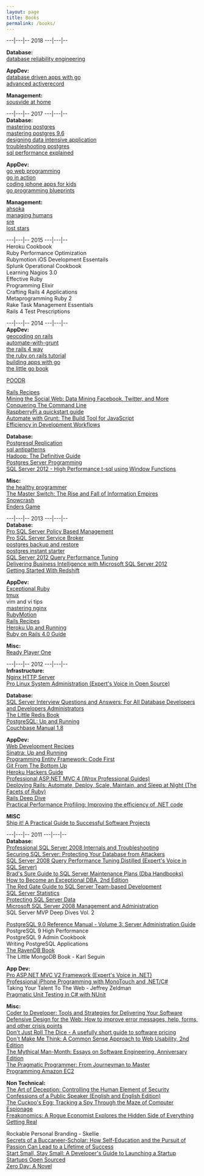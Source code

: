 ```yaml
---
layout: page
title: Books
permalink: /books/
---
```


---|---|-- 2018 ---|---|--  

**Database:**  
[database reliability engineering](https://shop.oreilly.com/product/0636920039761.do)  

**AppDev:**  
[database driven apps with go](https://www.vividcortex.com/resources/the-ultimate-guide-to-building-database-driven-apps-with-go)  
[advanced activerecord](https://advancedactiverecord.com/)

**Management:**  
[sousvide at home](https://www.amazon.com/Sous-Vide-Home-Technique-Perfectly/dp/0399578064)

---|---|-- 2017 ---|---|--  
**Database:**  
[mastering postgres](https://masteringpostgresql.com/)  
[mastering postgres 9.6](https://www.packtpub.com/big-data-and-business-intelligence/mastering-postgresql-96)  
[designing data intensive application](https://www.amazon.com/Designing-Data-Intensive-Applications-Reliable-Maintainable/dp/1449373321)  
[troubleshooting postgres](https://www.packtpub.com/big-data-and-business-intelligence/troubleshooting-postgresql)  
[sql performance explained](http://sql-performance-explained.com/)  

**AppDev:**  
[go web programming](https://www.amazon.com/Web-Programming-Sau-Sheong-Chang/dp/1617292567)  
[go in action](https://www.amazon.com/Go-Action-William-Kennedy/dp/1617291781)  
[coding iphone apps for kids](https://www.nostarch.com/iphoneappsforkids)  
[go programming blueprints](https://www.packtpub.com/application-development/go-programming-blueprints)  
  

**Management:**  
[ahsoka](https://smile.amazon.com/Star-Wars-Ahsoka-K-Johnston/dp/1484782313)  
[managing humans](https://www.amazon.com/Managing-Humans-Humorous-Software-Engineering/dp/1484221575/)  
[sre](https://www.amazon.com/Site-Reliability-Engineering-Production-Systems/dp/149192912X/)  
[lost stars](https://www.goodreads.com/book/show/25067046-lost-stars)
  

\---|\---|-- 2015 \---|\---|--  
Heroku Cookbook  
Ruby Performance Optimization  
Rubymotion iOS Development Essentails  
Splunk Operational Cookbook  
Learning Nagios 3.0  
Effective Ruby  
Programming Elixir  
Crafting Rails 4 Applications  
Metaprogramming Ruby 2  
Rake Task Management Essentials  
Rails 4 Test Prescriptions  


\---|\---|-- 2014 \---|\---|--  
**AppDev:**  
[geocoding on rails](https://gumroad.com/l/geocoding-on-rails)  
[automate-with-grunt](https://pragprog.com/book/bhgrunt/automate-with-grunt)  
[the rails 4 way](https://leanpub.com/tr4w)  
[the ruby on rails tutorial](https://www.railstutorial.org/)  
[building apps with go](https://codegangsta.gitbooks.io/building-web-apps-with-go/)  
[the little go book](https://openmymind.net/The-Little-Go-Book/)  
  
[POODR](https://www.amazon.com/Practical-Object-Oriented-Design-Ruby-Addison-Wesley/dp/0321721330)  

[Rails Recipes](https://pragprog.com/book/rr2/rails-recipes)  
<a href="https://www.amazon.com/gp/product/1449367615/ref=as_li_ss_tl?ie=UTF8&camp=1789&creative=390957&creativeASIN=1449367615&linkCode=as2&tag=data03c5-20">Mining the Social Web: Data Mining Facebook, Twitter, and More</a><img src="https://ir-na.amazon-adsystem.com/e/ir?t=data03c5-20&l=as2&o=1&a=1449367615" width="1" height="1" border="0" alt="" style="border:none !important; margin:0px !important;" />  
<a href="https://conqueringthecommandline.com/">Conquering The Command Line</a>  
<a href="https://pragprog.com/book/msraspi2/raspberry-pi-a-quick-start-guide">RaspberryPi a quickstart guide</a>  
<a href="https://pragprog.com/book/bhgrunt/automate-with-grunt">Automate with Grunt: The Build Tool for JavaScript</a>  
<a href="https://ebooks.codeship.io/efficiency-in-development-workflows-by-codeship">Efficiency in Development Workflows</a>  

**Database:**  
[Postgresql Replication](https://www.packtpub.com/big-data-and-business-intelligence/postgresql-replication)  
[sql antipatterns](https://pragprog.com/book/bksqla/sql-antipatterns)  
<a href="https://www.amazon.com/gp/product/B00BQ1Y9FY/ref=as_li_ss_tl?ie=UTF8&camp=1789&creative=390957&creativeASIN=B00BQ1Y9FY&linkCode=as2&tag=data03c5-20">Hadoop: The Definitive Guide</a><img src="https://ir-na.amazon-adsystem.com/e/ir?t=data03c5-20&l=as2&o=1&a=B00BQ1Y9FY" width="1" height="1" border="0" alt="" style="border:none !important; margin:0px !important;" />  
<a href="https://www.packtpub.com/postgresql-server-programming/book">Postgres Server Programming</a>  
<a href="https://www.amazon.com/Microsoft-High-Performance-Functions-Developer-Reference/dp/0735658366/ref=sr_1_sc_1?s=books&ie=UTF8&qid=1404531395&sr=1-1-spell&keywords=microsoft+sqlserver+2012+high+performance+t-sql">SQL Server 2012 - High Performance t-sql using Window Functions</a>  

**Misc:**  
[the healthy programmer](https://pragprog.com/book/jkthp/the-healthy-programmer)  
<a href="https://www.amazon.com/gp/product/0307390993/ref=as_li_ss_tl?ie=UTF8&camp=1789&creative=390957&creativeASIN=0307390993&linkCode=as2&tag=data03c5-20">The Master Switch: The Rise and Fall of Information Empires</a><img src="https://ir-na.amazon-adsystem.com/e/ir?t=data03c5-20&l=as2&o=1&a=0307390993" width="1" height="1" border="0" alt="" style="border:none !important; margin:0px !important;" />  
<a href="https://www.amazon.com/Snow-Crash-Bantam-Spectra-Book/dp/0553380958#">Snowcrash</a>  
<a href="https://www.amazon.com/Enders-Ender-Quintet-Orson-Scott/dp/0812550706/ref=sr_1_1?s=books&ie=UTF8&qid=1404674219&sr=1-1&keywords=enders+game">Enders Game</a>  

\---|\---|-- 2013 \---|\---|--  
**Database:**  
[Pro SQL Server Policy Based Management](https://www.amazon.com/Server-Policy-Based-Management-Experts-Voice/dp/1430229101/ref=sr_1_1?s=books&ie=UTF8&qid=1386655240&sr=1-1&keywords=policy+based+management)  
[Pro SQL Server Service Broker](https://www.amazon.com/Pro-Server-2008-Service-Broker/dp/1430243023/ref=sr_1_2?s=books&ie=UTF8&qid=1386655198&sr=1-2&keywords=service+broker)  
[postgres backup and restore](https://www.packtpub.com/how-to-postgresql-backup-and-restore/book)  
[postgres instant starter](https://www.packtpub.com/instant-postgresql-starter/book)  
[SQL Server 2012 Query Performance Tuning](https://www.amazon.com/Server-2012-Query-Performance-Tuning/dp/1430242035)  
[Delivering Business Intelligence with Microsoft SQL Server 2012](https://www.amazon.com/Delivering-Business-Intelligence-Microsoft-Server/dp/0071759387)  
[Getting Started With Redshift](https://www.amazon.com/Getting-Started-Amazon-Redshift-Stefan/dp/1782178082)  
  

**AppDev:**  
[Exceptional Ruby](https://pragprog.com/book/ager/exceptional-ruby)  
[tmux](https://pragprog.com/book/bhtmux/tmux)  
vim and vi tips  
[mastering nginx](https://www.amazon.com/Mastering-Nginx-Dimitri-Aivaliotis/dp/1849517444/ref=sr_1_1?ie=UTF8&qid=1371443557&sr=8-1&keywords=mastering+nginx)  
[RubyMotion](https://pragprog.com/book/carubym/rubymotion/)  
[Rails Recipes](https://pragprog.com/book/rr2/rails-recipes/)  
[Heroku Up and Running](https://www.amazon.com/gp/product/144934139X/ref=oh_details_o01_s00_i00?ie=UTF8&psc=1)  
[Ruby on Rails 4.0 Guide](https://www.amazon.com/Ruby-Rails-Guide-Stefan-Wintermeyer-ebook/dp/B00E25KVLW)  


**Misc:**  
[Ready Player One](https://www.amazon.com/Ready-Player-One-A-Novel/dp/0307887448/ref=sr_1_1?ie=UTF8&qid=1371443522&sr=8-1&keywords=ready+player+one)  

 \---|\---|-- 2012 \---|\---|--  
**Infrastructure:**  
[Nginx HTTP Server](https://www.amazon.com/gp/product/1849510865/ref=as_li_ss_tl?ie=UTF8&tag=data03c5-20&linkCode=as2&camp=1789&creative=390957&creativeASIN=1849510865)  
[Pro Linux System Administration (Expert's Voice in Open Source)](https://www.amazon.com/gp/product/1430219122/ref=as_li_ss_tl?ie=UTF8&tag=data03c5-20&linkCode=as2&camp=1789&creative=390957&creativeASIN=1430219122)
  

**Database:**  
[SQL Server Interview Questions and Answers: For All Database Developers and Developers Administrators](https://www.amazon.com/gp/product/B006H932IK/ref=as_li_ss_tl?ie=UTF8&tag=data03c5-20&linkCode=as2&camp=1789&creative=390957&creativeASIN=B006H932IK)  
[The Little Redis Book](https://openmymind.net/2012/1/23/The-Little-Redis-Book/)  
[PostgreSQL: Up and Running](https://www.amazon.com/gp/product/1449326331/ref=as_li_ss_tl?ie=UTF8&camp=1789&creative=390957&creativeASIN=1449326331&linkCode=as2&tag=data03c5-20)  
[Couchbase Manual 1.8](https://www.couchbase.com/docs/couchbase-manual-1.8/index.html)  

  
**AppDev:**  
[Web Development Recipes](https://www.amazon.com/gp/product/1934356832/ref=as_li_ss_tl?ie=UTF8&tag=data03c5-20&linkCode=as2&camp=1789&creative=390957&creativeASIN=1934356832)  
[Sinatra: Up and Running](https://www.amazon.com/gp/product/1449304230/ref=as_li_ss_tl?ie=UTF8&camp=1789&creative=390957&creativeASIN=1449304230&linkCode=as2&tag=data03c5-20)  
[Programming Entity Framework: Code First](https://www.amazon.com/gp/product/1449312942/ref=as_li_ss_tl?ie=UTF8&camp=1789&creative=390957&creativeASIN=1449312942&linkCode=as2&tag=data03c5-20)  
[Git From The Bottom Up](https://newartisans.com/2008/04/git-from-the-bottom-up/)  
[Heroku Hackers Guide](https://www.theherokuhackersguide.com/)  
[Professional ASP.NET MVC 4 (Wrox Professional Guides)](https://www.amazon.com/gp/product/111834846X/ref=as_li_ss_tl?ie=UTF8&camp=1789&creative=390957&creativeASIN=111834846X&linkCode=as2&tag=data03c5-20)  
[Deploying Rails: Automate, Deploy, Scale, Maintain, and Sleep at Night (The Facets of Ruby)](https://www.amazon.com/gp/product/1934356956/ref=as_li_ss_tl?ie=UTF8&camp=1789&creative=390957&creativeASIN=1934356956&linkCode=as2&tag=data03c5-20)  
[Rails Deep Dive](https://s3.amazonaws.com/sitepoint-ebooks/Rails_Deep_Dive.pdf?AWSAccessKeyId=1VXE8MPZ14ENBK220TG2&Expires=2060598700&Signature=NGsSwrnu5w8e8KuW24zXXspDMLE%3D)  
[Practical Performance Profiling: Improving the efficiency of .NET code](https://www.amazon.com/gp/product/1906434824/ref=as_li_ss_tl?ie=UTF8&camp=1789&creative=390957&creativeASIN=1906434824&linkCode=as2&tag=data03c5-20)  

 
**MISC**  
[Ship it! A Practical Guide to Successful Software Projects](https://www.amazon.com/gp/product/0974514047/ref=as_li_ss_tl?ie=UTF8&camp=1789&creative=390957&creativeASIN=0974514047&linkCode=as2&tag=data03c5-20)  
  
\---|\---|-- 2011 \---|\---|--  
**Database:**  
[Professional SQL Server 2008 Internals and Troubleshooting](https://www.amazon.com/gp/product/0470484284/ref=as_li_ss_tl?ie=UTF8&tag=data03c5-20&linkCode=as2&camp=217145&creative=399369&creativeASIN=0470484284)  
[Securing SQL Server: Protecting Your Database from Attackers](https://www.amazon.com/gp/product/1597496251/ref=as_li_ss_tl?ie=UTF8&tag=data03c5-20&linkCode=as2&camp=217145&creative=399373&creativeASIN=1597496251)  
[SQL Server 2008 Query Performance Tuning Distilled (Expert's Voice in SQL Server)](https://www.amazon.com/gp/product/1430219025/ref=as_li_ss_tl?ie=UTF8&tag=data03c5-20&linkCode=as2&camp=217145&creative=399369&creativeASIN=1430219025)  
[Brad's Sure Guide to SQL Server Maintenance Plans (Dba Handbooks)](https://www.amazon.com/gp/product/1906434344/ref=as_li_ss_tl?ie=UTF8&tag=data03c5-20&linkCode=as2&camp=217145&creative=399373&creativeASIN=1906434344)  
[How to Become an Exceptional DBA, 2nd Edition](https://www.amazon.com/gp/product/1906434239/ref=as_li_ss_tl?ie=UTF8&tag=data03c5-20&linkCode=as2&camp=217145&creative=399369&creativeASIN=1906434239)  
[The Red Gate Guide to SQL Server Team-based Development](https://www.amazon.com/gp/product/B004R1Q9GC/ref=as_li_ss_tl?ie=UTF8&tag=data03c5-20&linkCode=as2&camp=217145&creative=399373&creativeASIN=B004R1Q9GC)  
[SQL Server Statistics](https://www.red-gate.com/our-company/about/book-store/sql-server-statistics)  
[Protecting SQL Server Data](https://www.amazon.com/gp/product/1906434271/ref=as_li_ss_tl?ie=UTF8&tag=data03c5-20&linkCode=as2&camp=217145&creative=399369&creativeASIN=1906434271)  
[Microsoft SQL Server 2008 Management and Administration](https://www.amazon.com/gp/product/067233044X/ref=as_li_ss_tl?ie=UTF8&tag=data03c5-20&linkCode=as2&camp=217145&creative=399369&creativeASIN=067233044X)  
SQL Server MVP Deep Dives Vol. 2  
  

[PostgreSQL 9.0 Reference Manual - Volume 3: Server Administration Guide](https://www.amazon.com/gp/product/1906966079/ref=as_li_ss_tl?ie=UTF8&tag=data03c5-20&linkCode=as2&camp=217145&creative=399369&creativeASIN=1906966079)  
PostgreSQL 9 High Performance  
PostgreSQL 9 Admin Cookbook  
Writing PostgreSQL Applications  
[The RavenDB Book](https://ravendb.net/learn)  
The Little MongoDB Book - Karl Seguin  
  
**App Dev:**  
[Pro ASP.NET MVC V2 Framework (Expert's Voice in .NET)](https://www.amazon.com/gp/product/1430228865/ref=as_li_ss_tl?ie=UTF8&tag=data03c5-20&linkCode=as2&camp=217145&creative=399369&creativeASIN=1430228865)  
[Professional iPhone Programming with MonoTouch and .NET/C#](https://www.amazon.com/gp/product/047063782X/ref=as_li_ss_tl?ie=UTF8&tag=data03c5-20&linkCode=as2&camp=217145&creative=399369&creativeASIN=047063782X)  
Taking Your Talent To The Web - Jeffrey Zeldman  
[Pragmatic Unit Testing in C# with NUnit](https://www.amazon.com/gp/product/0977616673/ref=as_li_ss_tl?ie=UTF8&tag=data03c5-20&linkCode=as2&camp=1789&creative=390957&creativeASIN=0977616673)  

  
**Misc:**  
[Coder to Developer: Tools and Strategies for Delivering Your Software](https://www.amazon.com/gp/product/078214327X/ref=as_li_ss_tl?ie=UTF8&tag=data03c5-20&linkCode=as2&camp=217145&creative=399369&creativeASIN=078214327X)  
[Defensive Design for the Web: How to improve error messages, help, forms, and other crisis points](https://www.amazon.com/gp/product/073571410X/ref=as_li_ss_tl?ie=UTF8&tag=data03c5-20&linkCode=as2&camp=217145&creative=399369&creativeASIN=073571410X)  
[Don't Just Roll The Dice - A usefully short guide to software pricing](https://www.amazon.com/gp/product/1906434387/ref=as_li_ss_tl?ie=UTF8&tag=data03c5-20&linkCode=as2&camp=217145&creative=399369&creativeASIN=1906434387)  
[Don't Make Me Think: A Common Sense Approach to Web Usability, 2nd Edition](https://www.amazon.com/gp/product/0321344758/ref=as_li_ss_tl?ie=UTF8&tag=data03c5-20&linkCode=as2&camp=217145&creative=399369&creativeASIN=0321344758)  
[The Mythical Man-Month: Essays on Software Engineering, Anniversary Edition](https://www.amazon.com/gp/product/0201835959/ref=as_li_ss_tl?ie=UTF8&tag=data03c5-20&linkCode=as2&camp=217145&creative=399369&creativeASIN=0201835959)  
[The Pragmatic Programmer: From Journeyman to Master](https://www.amazon.com/gp/product/020161622X/ref=as_li_ss_tl?ie=UTF8&tag=data03c5-20&linkCode=as2&camp=217145&creative=399369&creativeASIN=020161622X)  
[Programming Amazon EC2](https://www.amazon.com/gp/product/1449393683/ref=as_li_ss_tl?ie=UTF8&tag=data03c5-20&linkCode=as2&camp=217145&creative=399373&creativeASIN=1449393683)  

  

**Non Technical:**  
[The Art of Deception: Controlling the Human Element of Security](https://www.amazon.com/gp/product/076454280X/ref=as_li_ss_tl?ie=UTF8&tag=data03c5-20&linkCode=as2&camp=217145&creative=399369&creativeASIN=076454280X)  
[Confessions of a Public Speaker (English and English Edition)](https://www.amazon.com/gp/product/1449301959/ref=as_li_ss_tl?ie=UTF8&tag=data03c5-20&linkCode=as2&camp=217145&creative=399369&creativeASIN=1449301959)  
[The Cuckoo's Egg: Tracking a Spy Through the Maze of Computer Espionage](https://www.amazon.com/gp/product/1416507787/ref=as_li_ss_tl?ie=UTF8&tag=data03c5-20&linkCode=as2&camp=217145&creative=399369&creativeASIN=1416507787)  
[Freakonomics: A Rogue Economist Explores the Hidden Side of Everything](https://www.amazon.com/gp/product/0060731338/ref=as_li_ss_tl?ie=UTF8&tag=data03c5-20&linkCode=as2&camp=217145&creative=399369&creativeASIN=0060731338)  
[Getting Real](https://gettingreal.37signals.com/index.php)   
  
  
Rockable Personal Branding - Skellie  
[Secrets of a Buccaneer-Scholar: How Self-Education and the Pursuit of Passion Can Lead to a Lifetime of Success](https://www.amazon.com/gp/product/B003IWYG2A/ref=as_li_ss_tl?ie=UTF8&tag=data03c5-20&linkCode=as2&camp=217145&creative=399369&creativeASIN=B003IWYG2A)  
[Start Small, Stay Small: A Developer's Guide to Launching a Startup](https://www.amazon.com/gp/product/B003YH9MMI/ref=as_li_ss_tl?ie=UTF8&tag=data03c5-20&linkCode=as2&camp=217145&creative=399373&creativeASIN=B003YH9MMI)  
[Startups Open Sourced](https://www.amazon.com/gp/product/B004ZULMR6/ref=as_li_ss_tl?ie=UTF8&tag=data03c5-20&linkCode=as2&camp=217145&creative=399373&creativeASIN=B004ZULMR6)  
[Zero Day: A Novel](https://www.amazon.com/gp/product/031261246X/ref=as_li_ss_tl?ie=UTF8&tag=data03c5-20&linkCode=as2&camp=217145&creative=399369&creativeASIN=031261246X)  

